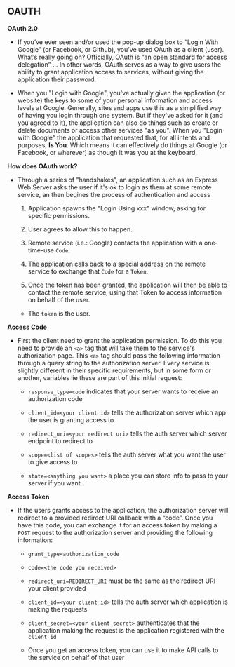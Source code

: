 ## OAUTH

**OAuth 2.0**

  - If you’ve ever seen and/or used the pop-up dialog box to “Login With Google” (or Facebook, or Github), you’ve used OAuth as a client (user). What’s really going on? Officially, OAuth is “an open standard for access delegation” … In other words, OAuth serves as a way to give users the ability to grant application access to services, without giving the application their password.

  - When you "Login with Google", you've actually given the application (or website) the keys to some of your personal information and access levels at Google. Generally, sites and apps use this as a simplified way of having you login through one system. But if they've asked for it (and you agreed to it), the application can also do things such as create or delete documents or access other services "as you". When you "Login with Google" the application that requested that, for all intents and purposes, **Is You**. Which means it can effectively do things at Google (or Facebook, or wherever) as though it was you at the keyboard.

**How does OAuth work?**

  - Through a series of "handshakes", an application such as an Express Web Server asks the user if it's ok to login as them at some remote service, an then begines the process of authentication and access

    1. Application spawns the "Login Using xxx" window, asking for specific permissions.

    2. User agrees to allow this to happen.

    3. Remote service (i.e.: Google) contacts the application with a one-time-use `Code`.

    4. The application calls back to a special address on the remote service to exchange that `Code` for a `Token`.

    5. Once the token has been granted, the application will then be able to contact the remote service, using that Token to access information on behalf of the user.

    - The `token` is the user.

**Access Code**

  - First the client need to grant the application permission. To do this you need to provide an `<a>` tag that will take them to the service's authorization page. This `<a>` tag should pass the following information through a query string to the authorization server. Every service is slightly different in their specific requirements, but in some form or another, variables lie these are part of this initial request:

    - `response_type=code` indicates that your server wants to receive an authorization code

    - `client_id=<your client id>` tells the authorization server which app the user is granting access to

    - `redirect_uri=<your redirect uri>` tells the auth server which server endpoint to redirect to

    - `scope=<list of scopes>` tells the auth server what you want the user to give access to

    - `state=<anything you want>` a place you can store info to pass to your server if you want.

**Access Token**

  - If the users grants access to the application, the authorization server will redirect to a provided redirect URI callback with a “code”. Once you have this code, you can exchange it for an access token by making a `POST` request to the authorization server and providing the following information:

    - `grant_type=authorization_code`

    - `code=<the code you received>`

    - `redirect_uri=REDIRECT_URI` must be the same as the redirect URI your client provided

    - `client_id=<your client id>` tells the auth server which application is making the requests

    - `client_secret=<your client secret>` authenticates that the application making the request is the application registered with the `client_id`

    - Once you get an access token, you can use it to make API calls to the service on behalf of that user

